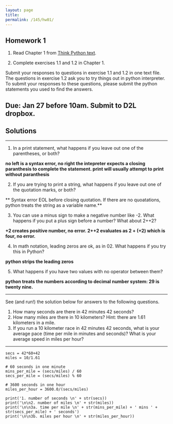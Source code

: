 ```yaml
---
layout: page
title: 
permalink: /145/hw01/
---
```


Homework 1
----

1. Read Chapter 1 from [Think Python text](http://greenteapress.com/thinkpython2/index.html). 

2. Complete exercises 1.1 and 1.2 in Chapter 1.

Submit your responses to questions in exercise 1.1 and 1.2 in one text file. The questions in exercise 1.2 ask you to try things out in python interpreter. To submit your responses to these questions, please submit the python statements you used to find the answers.


Due: Jan 27 before 10am. Submit to D2L dropbox.
----

Solutions
----

----

1. In a print statement, what happens if you leave out one of the parentheses, or both?

**no left is a syntax error, no right the intepreter expects a closing paranthesis to complete the statement. print will usually attempt to print without paranthesis**

2. If you are trying to print a string, what happens if you leave out one of the quotation marks, or both?

** Syntax error EOL before closing quotation. If there are no quoatations, python treats the string as a variable name.**

3. You can use a minus sign to make a negative number like -2. What happens if you put a plus sign before a number? What about 2++2?

**+2 creates positive number, no error. 2++2 evaluates as 2 + (+2) which is four, no error.**

4. In math notation, leading zeros are ok, as in 02. What happens if you try this in Python? 

**python strips the leading zeros**

5. What happens if you have two values with no operator between them?

**python treats the numbers according to decimal number system: 29 is twenty nine.**

----

See (and run!) the solution below for answers to the following questions.

1. How many seconds are there in 42 minutes 42 seconds?
2. How many miles are there in 10 kilometers? Hint: there are 1.61 kilometers in a mile.
3. If you run a 10 kilometer race in 42 minutes 42 seconds, what is your average pace (time per mile in minutes and seconds)? What is your average speed in miles per hour?


----

	secs = 42*60+42
	miles = 10/1.61

	# 60 seconds in one minute
	mins_per_mile = (secs/miles) / 60
	secs_per_mile = (secs/miles) % 60

	# 3600 seconds in one hour
	miles_per_hour = 3600.0/(secs/miles)

	print('1. number of seconds \n' + str(secs))
	print('\n\n2. number of miles \n' + str(miles))
	print('\n\n3a. time per mile \n' + str(mins_per_mile) + ' mins ' + str(secs_per_mile) + ' seconds')
	print('\n\n3b. miles per hour \n' + str(miles_per_hour))




